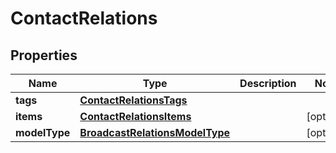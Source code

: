 

# ContactRelations

## Properties

Name | Type | Description | Notes
------------ | ------------- | ------------- | -------------
**tags** | [**ContactRelationsTags**](ContactRelationsTags.md) |  | 
**items** | [**ContactRelationsItems**](ContactRelationsItems.md) |  |  [optional]
**modelType** | [**BroadcastRelationsModelType**](BroadcastRelationsModelType.md) |  |  [optional]



